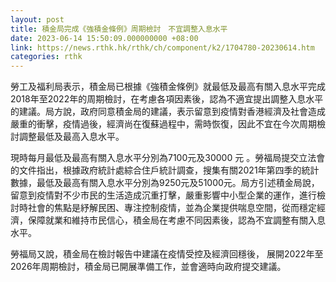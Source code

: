 ```yaml
---
layout: post
title: 積金局完成《強積金條例》周期檢討　不宜調整入息水平
date: 2023-06-14 15:50:09.000000000 +08:00
link: https://news.rthk.hk/rthk/ch/component/k2/1704780-20230614.htm
categories: rthk
---
```


勞工及福利局表示，積金局已根據《強積金條例》就最低及最高有關入息水平完成2018年至2022年的周期檢討，在考慮各項因素後，認為不適宜提出調整入息水平的建議。局方說，政府同意積金局的建議，表示留意到疫情對香港經濟及社會造成嚴重的衝擊，疫情過後，經濟尚在復蘇過程中，需時恢復，因此不宜在今次周期檢討調整最低及最高入息水平。

現時每月最低及最高有關入息水平分別為7100元及30000 元 。勞福局提交立法會的文件指出，根據政府統計處綜合住戶統計調查，搜集有關2021年第四季的統計數據，最低及最高有關入息水平分別為9250元及51000元。局方引述積金局說，留意到疫情對不少市民的生活造成沉重打擊，嚴重影響中小型企業的運作，進行檢討時社會的焦點是紓解民困、專注控制疫情，並為企業提供喘息空間，從而穩定經濟，保障就業和維持市民信心，積金局在考慮不同因素後，認為不宜調整有關入息水平。

勞福局又說，積金局在檢討報告中建議在疫情受控及經濟回穩後， 展開2022年至2026年周期檢討，積金局已開展準備工作，並會適時向政府提交建議。
